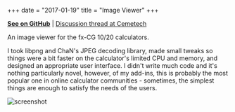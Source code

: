 +++
date = "2017-01-19"
title = "Image Viewer"
+++

**[See on GitHub](https://github.com/gbl08ma/imageviewer)** | [Discussion thread at Cemetech](https://www.cemetech.net/forum/viewtopic.php?t=8650)

An image viewer for the fx-CG 10/20 calculators.

I took libpng and ChaN's JPEG decoding library, made small tweaks so things were a bit faster on the calculator's limited CPU and memory, and designed an appropriate user interface. I didn't write much code and it's nothing particularly novel, however, of my add-ins, this is probably the most popular one in online calculator communities - sometimes, the simplest things are enough to satisfy the needs of the users.

![screenshot](http://s.lowendshare.com/8/1409922802.253.fb.png)
